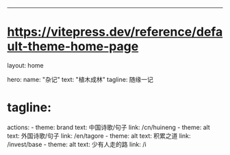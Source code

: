 ---
# https://vitepress.dev/reference/default-theme-home-page
layout: home

hero:
  name: "杂记"
  text: "植木成林"
  tagline: 随缘一记
  # tagline: 
  actions:
    - theme: brand
      text: 中国诗歌/句子
      link: /cn/huineng
    - theme: alt
      text: 外国诗歌/句子
      link: /en/tagore
    - theme: alt
      text: 积累之道
      link: /invest/base
    - theme: alt
      text: 少有人走的路
      link: /i

